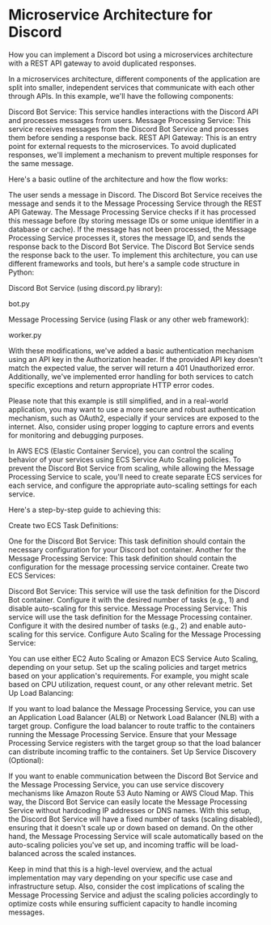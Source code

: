# Microservice Architecture for Discord

How you can implement a Discord bot using a microservices architecture with a REST API gateway to avoid duplicated responses.

In a microservices architecture, different components of the application are split into smaller, independent services that communicate with each other through APIs. In this example, we'll have the following components:

Discord Bot Service: This service handles interactions with the Discord API and processes messages from users.
Message Processing Service: This service receives messages from the Discord Bot Service and processes them before sending a response back.
REST API Gateway: This is an entry point for external requests to the microservices.
To avoid duplicated responses, we'll implement a mechanism to prevent multiple responses for the same message.

Here's a basic outline of the architecture and how the flow works:

The user sends a message in Discord.
The Discord Bot Service receives the message and sends it to the Message Processing Service through the REST API Gateway.
The Message Processing Service checks if it has processed this message before (by storing message IDs or some unique identifier in a database or cache).
If the message has not been processed, the Message Processing Service processes it, stores the message ID, and sends the response back to the Discord Bot Service.
The Discord Bot Service sends the response back to the user.
To implement this architecture, you can use different frameworks and tools, but here's a sample code structure in Python:

Discord Bot Service (using discord.py library):

bot.py

Message Processing Service (using Flask or any other web framework):

worker.py

With these modifications, we've added a basic authentication mechanism using an API key in the Authorization header. If the provided API key doesn't match the expected value, the server will return a 401 Unauthorized error. Additionally, we've implemented error handling for both services to catch specific exceptions and return appropriate HTTP error codes.

Please note that this example is still simplified, and in a real-world application, you may want to use a more secure and robust authentication mechanism, such as OAuth2, especially if your services are exposed to the internet. Also, consider using proper logging to capture errors and events for monitoring and debugging purposes.

In AWS ECS (Elastic Container Service), you can control the scaling behavior of your services using ECS Service Auto Scaling policies. To prevent the Discord Bot Service from scaling, while allowing the Message Processing Service to scale, you'll need to create separate ECS services for each service, and configure the appropriate auto-scaling settings for each service.

Here's a step-by-step guide to achieving this:

Create two ECS Task Definitions:

One for the Discord Bot Service: This task definition should contain the necessary configuration for your Discord bot container.
Another for the Message Processing Service: This task definition should contain the configuration for the message processing service container.
Create two ECS Services:

Discord Bot Service: This service will use the task definition for the Discord Bot container. Configure it with the desired number of tasks (e.g., 1) and disable auto-scaling for this service.
Message Processing Service: This service will use the task definition for the Message Processing container. Configure it with the desired number of tasks (e.g., 2) and enable auto-scaling for this service.
Configure Auto Scaling for the Message Processing Service:

You can use either EC2 Auto Scaling or Amazon ECS Service Auto Scaling, depending on your setup.
Set up the scaling policies and target metrics based on your application's requirements. For example, you might scale based on CPU utilization, request count, or any other relevant metric.
Set Up Load Balancing:

If you want to load balance the Message Processing Service, you can use an Application Load Balancer (ALB) or Network Load Balancer (NLB) with a target group.
Configure the load balancer to route traffic to the containers running the Message Processing Service.
Ensure that your Message Processing Service registers with the target group so that the load balancer can distribute incoming traffic to the containers.
Set Up Service Discovery (Optional):

If you want to enable communication between the Discord Bot Service and the Message Processing Service, you can use service discovery mechanisms like Amazon Route 53 Auto Naming or AWS Cloud Map. This way, the Discord Bot Service can easily locate the Message Processing Service without hardcoding IP addresses or DNS names.
With this setup, the Discord Bot Service will have a fixed number of tasks (scaling disabled), ensuring that it doesn't scale up or down based on demand. On the other hand, the Message Processing Service will scale automatically based on the auto-scaling policies you've set up, and incoming traffic will be load-balanced across the scaled instances.

Keep in mind that this is a high-level overview, and the actual implementation may vary depending on your specific use case and infrastructure setup. Also, consider the cost implications of scaling the Message Processing Service and adjust the scaling policies accordingly to optimize costs while ensuring sufficient capacity to handle incoming messages.
